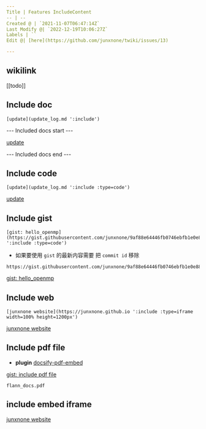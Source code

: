 ```yaml
---
Title | Features IncludeContent
-- | --
Created @ | `2021-11-07T06:47:14Z`
Last Modify @| `2022-12-19T10:06:27Z`
Labels | ``
Edit @| [here](https://github.com/junxnone/twiki/issues/13)

---
```

## wikilink

[[todo]]

## Include doc

```
[update](update_log.md ':include')
```

--- Included docs start ---

[update](update_log.md ':include')

--- Included docs end ---

## Include code


```
[update](update_log.md ':include :type=code')
```


[update](update_log.md ':include :type=code')

## Include gist

```
[gist: hello_openmp](https://gist.githubusercontent.com/junxnone/9af88e64446fb0746ebfb1e0e8879f33/raw/2d04dcd1fd3ac51988d3e756bb1be477efe02216/openmp_helloworld.cpp ':include :type=code')
```
- 如果要使用 `gist` 的最新内容需要 把 `commit id` 移除 

```
https://gist.githubusercontent.com/junxnone/9af88e64446fb0746ebfb1e0e8879f33/raw/openmp_helloworld.cpp
```

[gist: hello_openmp](https://gist.githubusercontent.com/junxnone/9af88e64446fb0746ebfb1e0e8879f33/raw/openmp_helloworld.cpp ':include :type=code')

## Include web

```
[junxnone website](https://junxnone.github.io ':include :type=iframe width=100% height=1200px')
```

[junxnone website](https://junxnone.github.io ':include :type=iframe width=100% height=1200px')


## Include pdf file

- **plugin** [docsify-pdf-embed](https://github.com/lazypanda10117/docsify-pdf-embed)

[gist: include pdf file](https://gist.githubusercontent.com/junxnone/2efa4f014527293cd2950b8aff96f488/raw/docsify_include_pdf_file ':include :type=code')


```pdf
flann_docs.pdf
```

## include embed iframe

[junxnone website](https://codepen.io/syt123450/embed/YRwZGg?default-tab=html%2Cresult ':include :type=iframe width=100% height=1200px')


